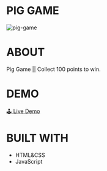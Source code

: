 # PIG GAME
![pig-game](https://user-images.githubusercontent.com/87571337/178057386-85d3d803-43f0-4d15-8153-271b612331f4.png)

# ABOUT
Pig Game || Collect 100 points to win.

# DEMO
<a href="https://pig-game-nox.netlify.app/" target="_blank">🕹 Live Demo</a>

# BUILT WITH
- HTML&CSS
- JavaScript
